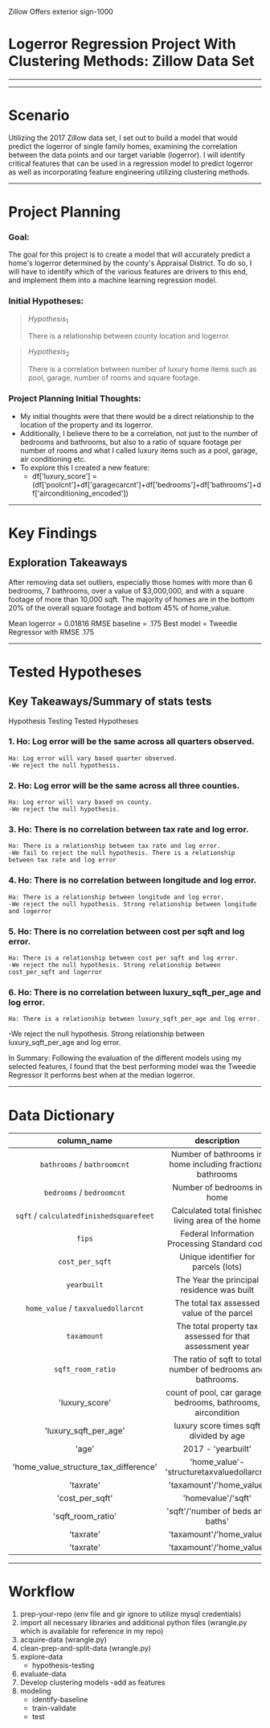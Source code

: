 Zillow Offers exterior sign-1000
# Logerror Regression Project With Clustering Methods: Zillow Data Set

___
___

# <a name="scenario"></a>Scenario
Utilizing the 2017 Zillow data set, I set out to build a model that would predict the logerror of single family homes, examining the correlation between the data points and our target variable (logerror). I will identify critical features that can be used in a regression model to predict logerror as well as incorporating feature engineering utilizing clustering methods. 
___

# <a name="project-planning"></a>Project Planning
### Goal:
The goal for this project is to create a model that will accurately predict a home's logerror determined by the county's Appraisal District. To do so, I will have to identify which of the various features are drivers to this end, and implement them into a machine learning regression model. 

### Initial Hypotheses:

>$Hypothesis_{1}$
>
> There is a relationship between county location and logerror.


>$Hypothesis_{2}$
>
> There is a correlation between number of luxury home items such as pool, garage, number of rooms and square footage.

### Project Planning Initial Thoughts:
- My initial thoughts were that there would be a direct relationship to the location of the property and its logerror.
- Additionally, I believe there to be a correlation, not just to the number of bedrooms and bathrooms, but also to a ratio of square footage per number of rooms and what I called luxury items such as a pool, garage, air conditioning etc.
- To explore this I created a new feature:
    - df['luxury_score'] = (df['poolcnt']+df['garagecarcnt']+df['bedrooms']+df['bathrooms']+df['airconditioning_encoded'])
___
# <a name="key-findings"></a>Key Findings

## Exploration Takeaways
After removing data set outliers, especially those homes with more than 6 bedrooms, 7 bathrooms, over a value of $3,000,000, and with a square footage of more than 10,000 sqft. The majority of homes are in the bottom 20% of the overall square footage and bottom 45% of home_value. 

Mean logerror = 0.01816
RMSE baseline = .175
Best model = Tweedie Regressor with RMSE .175

___
# <a name="tested-hypotheses"></a>Tested Hypotheses

## Key Takeaways/Summary of stats tests

Hypothesis Testing
Tested Hypotheses

### 1. Ho: Log error will be the same across all quarters observed.
    Ha: Log error will vary based quarter observed.
    -We reject the null hypothesis.

### 2. Ho: Log error will be the same across all three counties.
    Ha: Log error will vary based on county.
    -We reject the null hypothesis.

### 3. Ho: There is no correlation between tax rate and log error.
    Ha: There is a relationship between tax rate and log error.
    -We fail to reject the null hypothesis. There is a relationship between tax rate and log error

### 4. Ho: There is no correlation between longitude and log error.
    Ha: There is a relationship between longitude and log error.
    -We reject the null hypothesis. Strong relationship between longitude and logerror

### 5. Ho: There is no correlation between cost per sqft and log error.
    Ha: There is a relationship between cost per sqft and log error.
    -We reject the null hypothesis. Strong relationship between cost_per_sqft and logerror

### 6. Ho: There is no correlation between luxury_sqft_per_age and log error.
    Ha: There is a relationship between luxury_sqft_per_age and log error.
   -We reject the null hypothesis. Strong relationship between luxury_sqft_per_age and log error.

In Summary:
Following the evaluation of the different models using my selected features, I found that the best performing model was the Tweedie Regressor
It performs best when at the median logerror.

___
# <a name="data-dictionary"></a>Data Dictionary
|                   column_name                   |                                                       description                                                       |                   key                  |       dtype      |
|:-----------------------------------------------:|:-----------------------------------------------------------------------------------------------------------------------:|:--------------------------------------:|:----------------:|
| `bathrooms` / `bathroomcnt`                     |    Number of bathrooms in home including fractional bathrooms                                                           |                                        | float64          |
| `bedrooms` /  `bedroomcnt`                      |    Number of bedrooms in home                                                                                           |                                        | float64          |
| `sqft` / `calculatedfinishedsquarefeet`  |    Calculated total finished living area of the home                                                                    |                                        | float64          |
|   `fips`        |    Federal Information Processing Standard code  |                                        | float64 /  int64 |
| `cost_per_sqft`                                      | Unique identifier for parcels (lots)                                                                                    |                                        | int64            |
|   `yearbuilt`                                   |    The Year the principal residence was built                                                                           |                                        | float64 /  int64 |
| `home_value` / `taxvaluedollarcnt`              |   The total tax assessed value of the parcel                                                                            |                                        | float64          |
| `taxamount`                           | The total property tax assessed for that assessment year                                                                |                                        | float64          |
| `sqft_room_ratio`                                        | The ratio of sqft to total number of bedrooms and bathrooms.                                                                                     |                                        | int64       |
|'luxury_score'                | count of pool, car garagem bedrooms, bathrooms, aircondition | | int64|
|'luxury_sqft_per_age'| luxury score times sqft divided by age| | int64|
|'age'                | 2017 - 'yearbuilt' | | int64|
|'home_value_structure_tax_difference'                | 'home_value'-'structuretaxvaluedollarcnt' | | int64|
|'taxrate'                | 'taxamount'/'home_value' | | int64|
|'cost_per_sqft'               | 'homevalue'/'sqft' | | int64|
|'sqft_room_ratio'                | 'sqft'/'number of beds and baths' | | int64|
|'taxrate'                | 'taxamount'/'home_value' | | int64|
|'taxrate'                | 'taxamount'/'home_value' | | int64|



___
# <a name="workflow"></a>Workflow

1. prep-your-repo (env file and gir ignore to utilize mysql credentials)
1. import all necessary libraries and additional python files (wrangle.py which is available for reference in my repo)
1. acquire-data (wrangle.py)
1. clean-prep-and-split-data (wrangle.py)
1. explore-data
    - hypothesis-testing
1. evaluate-data
1. Develop clustering models
    -add as features
3. modeling
    - identify-baseline
    - train-validate
    - test
    
